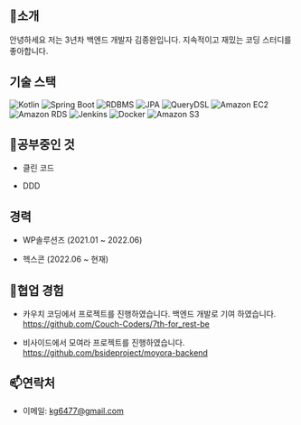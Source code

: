 ## 👋소개

안녕하세요 저는 3년차 백엔드 개발자 김종완입니다. 지속적이고 재밌는 코딩 스터디를 좋아합니다.

## 기술 스택

![Kotlin](https://img.shields.io/badge/Kotlin-0095D5?style=flat-square&logo=kotlin&logoColor=white)
![Spring Boot](https://img.shields.io/badge/Spring%20Boot-6DB33F?style=flat-square&logo=spring&logoColor=white)
![RDBMS](https://img.shields.io/badge/RDBMS-003545?style=flat-square&logo=postgresql&logoColor=white)
![JPA](https://img.shields.io/badge/JPA-663399?style=flat-square&logo=hibernate&logoColor=white)
![QueryDSL](https://img.shields.io/badge/QueryDSL-0769AD?style=flat-square&logo=&logoColor=white)
![Amazon EC2](https://img.shields.io/badge/Amazon%20EC2-232F3E?style=flat-square&logo=amazon-aws&logoColor=white)
![Amazon RDS](https://img.shields.io/badge/Amazon%20RDS-232F3E?style=flat-square&logo=amazon-aws&logoColor=white)
![Jenkins](https://img.shields.io/badge/Jenkins-D24939?style=flat-square&logo=jenkins&logoColor=white)
![Docker](https://img.shields.io/badge/Docker-2496ED?style=flat-square&logo=docker&logoColor=white)
![Amazon S3](https://img.shields.io/badge/Amazon%20S3-569A31?style=flat-square&logo=amazon-s3&logoColor=white)

## 🌱공부중인 것

- 클린 코드

- DDD

## 경력

- WP솔루션즈 (2021.01 ~ 2022.06)

- 헥스콘 (2022.06 ~ 현재)

## 💞️협업 경험

- 카우치 코딩에서 프로젝트를 진행하였습니다. 백엔드 개발로 기여 하였습니다.
  https://github.com/Couch-Coders/7th-for_rest-be

- 비사이드에서 모여라 프로젝트를 진행하였습니다.
  https://github.com/bsideproject/moyora-backend


## 📫연락처

- 이메일: kg6477@gmail.com
